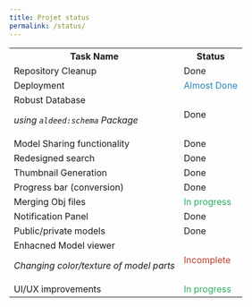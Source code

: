 ```yaml
---
title: Projet status
permalink: /status/
---
```


<p class="lead">
</p>

<table>
   <tr>
      <th>Task Name</th>
      <th>Status</th>
   </tr>
   <tr>
      <td>Repository Cleanup</td>
      <td>Done</td>
   </tr>
   <tr>
      <td>Deployment</td>
      <td><span style="color:#2980b9;">Almost Done</span></td>
   </tr> 
   <tr>
      <td>Robust Database <p><em>using <code>aldeed:schema</code> Package</p></td>
      <td>Done</td>
   </tr>
   <tr>
      <td>Model Sharing functionality</td>
      <td>Done</td>
   </tr>
   <tr>
      <td>Redesigned search</td>
      <td>Done</td>
   </tr>
   <tr>
      <td>Thumbnail Generation</td>
      <td>Done</td>
   </tr>
   <tr>
      <td>Progress bar (conversion)</td>
      <td>Done</td>
   </tr>
   <tr>
      <td>Merging Obj files</td>
      <td><span style="color:#27ae60;">In progress</span></td>
   </tr>
   <tr>
      <td>Notification Panel</td>
      <td>Done</td>
   </tr> 
   <tr>
      <td>Public/private models</td>
      <td>Done</td>
   </tr>
   <tr>
      <td>Enhacned Model viewer <p><em>Changing color/texture of model parts</em></p></td>
      <td><span style="color:#c0392b;">Incomplete</span></td>
   </tr> 
   <tr>
      <td>UI/UX improvements</td>
      <td><span style="color:#27ae60;">In progress</span></td>
   </tr> 


</table>
